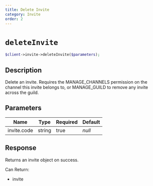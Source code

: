 ```yaml
---
title: Delete Invite
category: Invite
order: 2
---
```


# `deleteInvite`

```php
$client->invite->deleteInvite($parameters);
```

## Description

Delete an invite. Requires the MANAGE_CHANNELS permission on the channel this invite belongs to, or MANAGE_GUILD to remove any invite across the guild.

## Parameters


Name | Type | Required | Default
--- | --- | --- | ---
invite.code | string | true | *null*

## Response

Returns an invite object on success.

Can Return:

* invite
